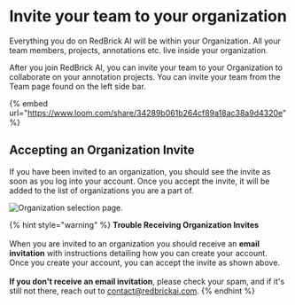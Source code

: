 # Invite your team to your organization

Everything you do on RedBrick AI will be within your Organization. All your team members, projects, annotations etc. live inside your organization.&#x20;

After you join RedBrick AI, you can invite your team to your Organization to collaborate on your annotation projects. You can invite your team from the Team page found on the left side bar.

{% embed url="https://www.loom.com/share/34289b061b264cf89a18ac38a9d4320e" %}

## Accepting an Organization Invite

If you have been invited to an organization, you should see the invite as soon as you log into your account. Once you accept the invite, it will be added to the list of organizations you are a part of.&#x20;

![Organization selection page.](../.gitbook/assets/app.redbrickai.com\_createaccount.png)

{% hint style="warning" %}
**Trouble Receiving Organization Invites**\
\
When you are invited to an organization you should receive an **email invitation** with instructions detailing how you can create your account. Once you create your account, you can accept the invite as shown above. \
\
**If you don't receive an email invitation**, please check your spam, and if it's still not there, reach out to [contact@redbrickai.com](mailto:contact@redbrickai.com).&#x20;
{% endhint %}

